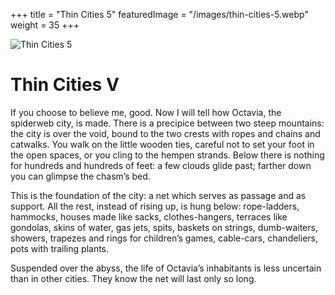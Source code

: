 +++
title = "Thin Cities 5"
featuredImage = "/images/thin-cities-5.webp"
weight = 35
+++

![Thin Cities 5](/images/thin-cities-5.webp)

# Thin Cities V

If you choose to believe me, good. Now I will tell how Octavia, the spiderweb city, is made. There is a precipice between two steep mountains: the city is over the void, bound to the two crests with ropes and chains and catwalks. You walk on the little wooden ties, careful not to set your foot in the open spaces, or you cling to the hempen strands. Below there is nothing for hundreds and hundreds of feet: a few clouds glide past; farther down you can glimpse the chasm’s bed.

This is the foundation of the city: a net which serves as passage and as support. All the rest, instead of rising up, is hung below: rope-ladders, hammocks, houses made like sacks, clothes-hangers, terraces like gondolas, skins of water, gas jets, spits, baskets on strings, dumb-waiters, showers, trapezes and rings for children’s games, cable-cars, chandeliers, pots with trailing plants.

Suspended over the abyss, the life of Octavia’s inhabitants is less uncertain than in other cities. They know the net will last only so long.